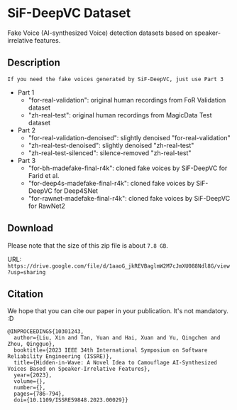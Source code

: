 # SiF-DeepVC Dataset

Fake Voice (AI-synthesized Voice) detection datasets based on speaker-irrelative features.

## Description

`If you need the fake voices generated by SiF-DeepVC, just use Part 3`

- Part 1
    - "for-real-validation": original human recordings from FoR Validation dataset
    - "zh-real-test": original human recordings from MagicData Test dataset
- Part 2
    - "for-real-validation-denoised": slightly denoised "for-real-validation"
    - "zh-real-test-denoised": slightly denoised "zh-real-test"
    - "zh-real-test-silenced": silence-removed "zh-real-test"
- Part 3
    - "for-bh-madefake-final-r4k": cloned fake voices by SiF-DeepVC for Farid et al. 
    - "for-deep4s-madefake-final-r4k": cloned fake voices by SiF-DeepVC for Deep4SNet
    - "for-rawnet-madefake-final-r4k": cloned fake voices by SiF-DeepVC for RawNet2 

## Download

Please note that the size of this zip file is about `7.8 GB`.  

URL: `https://drive.google.com/file/d/1aaoG_jkREVBaglmW2M7cJmXU088Ndl8G/view?usp=sharing`

## Citation

We hope that you can cite our paper in your publication. It's not mandatory. :D

```
@INPROCEEDINGS{10301243,
  author={Liu, Xin and Tan, Yuan and Hai, Xuan and Yu, Qingchen and Zhou, Qingguo},
  booktitle={2023 IEEE 34th International Symposium on Software Reliability Engineering (ISSRE)}, 
  title={Hidden-in-Wave: A Novel Idea to Camouflage AI-Synthesized Voices Based on Speaker-Irrelative Features}, 
  year={2023},
  volume={},
  number={},
  pages={786-794},
  doi={10.1109/ISSRE59848.2023.00029}}
```
